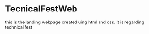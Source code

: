 # TecnicalFestWeb
this is the landing webpage created uing html and css. it is regarding technical fest
